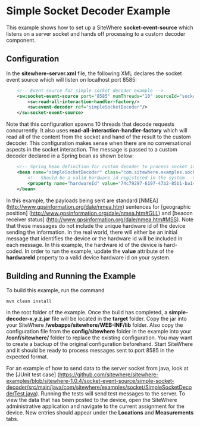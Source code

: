 Simple Socket Decoder Example
=============================
This example shows how to set up a SiteWhere **socket-event-source** which listens
on a server socket and hands off processing to a custom decoder component. 

Configuration
-------------
In the **sitewhere-server.xml** file, the following XML declares the socket event source
which will listen on localhost port 8585:

```XML
	<!-- Event source for simple socket decoder example -->
	<sw:socket-event-source port="8585" numThreads="10" sourceId="socket">
		<sw:read-all-interaction-handler-factory/>
		<sw:event-decoder ref="simpleSocketDecoder"/>
	</sw:socket-event-source>
```

Note that this configuration spawns 10 threads that decode requests concurrently.
It also uses **read-all-interaction-handler-factory** which will read all of the 
content from the socket and hand of the result to the custom decoder. This 
configuration makes sense when there are no conversational aspects in the socket
interaction. The message is passed to a custom decoder declared in a Spring
bean as shown below:

```XML
	<!-- Spring bean definition for custom decoder to process socket input -->
	<bean name="simpleSocketDecoder" class="com.sitewhere.examples.socket.SimpleSocketDecoder">
		<!-- Should be a valid hardware id registered in the system -->
		<property name="hardwareId" value="74c79297-6197-47b2-85b1-ba140968f7c8"/>
	</bean>
```

In this example, the payloads being sent are standard [NMEA] (http://www.gpsinformation.org/dale/nmea.htm)
sentences for [geographic position] (http://www.gpsinformation.org/dale/nmea.htm#GLL) and
[beacon receiver status] (http://www.gpsinformation.org/dale/nmea.htm#MSS). Note that these messages
do not include the unique hardware id of the device sending the information. In the real world,
there will either be an initial message that identifies the device or the hardware id will be 
included in each message. In this example, the hardware id of the device is hard-coded. In order
to run the example, update the **value** attribute of the **hardwareId** property to a valid
device hardware id on your system.

Building and Running the Example
--------------------------------
To build this example, run the command

	mvn clean install
	
in the root folder of the example. Once the build has completed, a **simple-decoder-x.y.z.jar** file
will be located in the **target** folder. Copy the jar into your SiteWhere **/webapps/sitewhere/WEB-INF/lib**
folder. Also copy the configuration file from the **config/sitewhere** folder in the example into
your **/conf/sitewhere/** folder to replace the existing configuration. You may want to create a backup
of the original configuration beforehand. Start SiteWhere and it should be ready to process messages
sent to port 8585 in the expected format.

For an example of how to send data to the server socket from java, look at the 
[JUnit test case] (https://github.com/sitewhere/sitewhere-examples/blob/sitewhere-1.0.4/socket-event-source/simple-socket-decoder/src/main/java/com/sitewhere/examples/socket/SimpleSocketDecoderTest.java). Running the tests will send test messages to the server. To view the
data that has been posted to the device, open the SiteWhere administrative application and navigate to 
the current assignment for the device. New entries should appear under the **Locations** and **Measurements** 
tabs.
